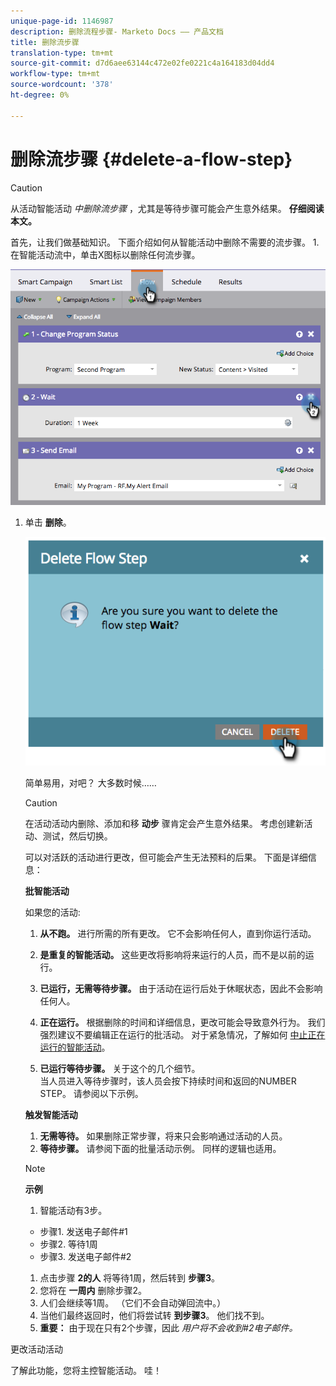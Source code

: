 ```yaml
---
unique-page-id: 1146987
description: 删除流程步骤- Marketo Docs —— 产品文档
title: 删除流步骤
translation-type: tm+mt
source-git-commit: d7d6aee63144c472e02fe0221c4a164183d04dd4
workflow-type: tm+mt
source-wordcount: '378'
ht-degree: 0%

---
```



# 删除流步骤 {#delete-a-flow-step}

>[!CAUTION]
>
>从活动智能活动 *中删除流步骤* ，尤其是等待步骤可能会产生意外结果。 **仔细阅读本文。**

首先，让我们做基础知识。 下面介绍如何从智能活动中删除不需要的流步骤。 1.在智能活动流中，单击X图标以删除任何流步骤。

![](assets/image2014-9-22-13-3a52-3a20.png)

1. 单击 **删除**。

   ![](assets/image2014-9-22-13-3a55-3a25.png)

   简单易用，对吧？ 大多数时候……

   >[!CAUTION]
   >
   >在活动活动内删除、添加和移 **动步** 骤肯定会产生意外结果。 考虑创建新活动、测试，然后切换。

   可以对活跃的活动进行更改，但可能会产生无法预料的后果。 下面是详细信息：

   **批智能活动**

   如果您的活动:

   1. **从不跑。** 进行所需的所有更改。 它不会影响任何人，直到你运行活动。
   1. **是重复的智能活动。** 这些更改将影响将来运行的人员，而不是以前的运行。
   1. **已运行，无需等待步骤。** 由于活动在运行后处于休眠状态，因此不会影响任何人。
   1. **正在运行。** 根据删除的时间和详细信息，更改可能会导致意外行为。 我们强烈建议不要编辑正在运行的批活动。 对于紧急情况，了解如何 [中止正在运行的智能活动](../../../../product-docs/core-marketo-concepts/smart-campaigns/using-smart-campaigns/abort-a-smart-campaign.md)。

   1. **已运行等待步骤。** 关于这个的几个细节。\
      当人员进入等待步骤时，该人员会按下持续时间和返回的NUMBER STEP。 请参阅以下示例。

   **触发智能活动**

   1. **无需等待。** 如果删除正常步骤，将来只会影响通过活动的人员。
   1. **等待步骤。** 请参阅下面的批量活动示例。 同样的逻辑也适用。

   >[!NOTE]
   >
   >**示例**
   >
   >    
   >    
   >1. 智能活动有3步。
   >
   >   * 步骤1. 发送电子邮件#1
   >   * 步骤2. 等待1周
   >   * 步骤3. 发送电子邮件#2
   >
   >1. 点击步骤 **2的人** 将等待1周，然后转到 **步骤3**。
   >1. 您将在 **一周内** 删除步骤2。
   >1. 人们会继续等1周。 （它们不会自动弹回流中。）
   >1. 当他们最终返回时，他们将尝试转 **到步骤3**。 他们找不到。
   >1. **重要：** 由于现在只有2个步骤，因此 *用户将不会收到#2电子邮件。*


更改活动活动

了解此功能，您将主控智能活动。 哇！
